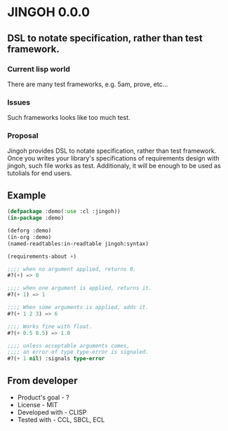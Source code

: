 # JINGOH 0.0.0
## DSL to notate specification, rather than test framework.

### Current lisp world
There are many test frameworks, e.g. 5am, prove, etc...

### Issues
Such frameworks looks like too much test.

### Proposal
Jingoh provides DSL to notate specification, rather than test framework.
Once you writes your library's specifications of requirements design with jingoh, such file works as test.
Additionaly, it will be enough to be used as tutolials for end users.

## Example
```lisp
(defpackage :demo(:use :cl :jingoh))
(in-package :demo)

(deforg :demo)
(in-org :demo)
(named-readtables:in-readtable jingoh:syntax)

(requirements-about +)

;;;; when no argument applied, returns 0.
#?(+) => 0

;;;; when one argument is applied, returns it.
#?(+ 1) => 1

;;;; When some arguments is applied, adds it.
#?(+ 1 2 3) => 6

;;;; Works fine with float.
#?(+ 0.5 0.5) => 1.0

;;;; unless acceptable arguments comes,
;;;; an error of type type-error is signaled.
#?(+ 1 nil) :signals type-error
```

## From developer

* Product's goal - ?
* License - MIT
* Developed with - CLISP
* Tested with - CCL, SBCL, ECL
